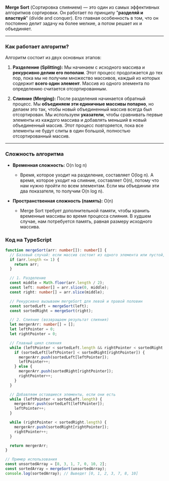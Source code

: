 **Merge Sort** (Сортировка слиянием) — это один из самых эффективных алгоритмов сортировки. Он работает по принципу "**разделяй и властвуй**" (divide and conquer). Его главная особенность в том, что он постоянно делит задачу на более мелкие, а потом решает их и объединяет.

---

### Как работает алгоритм?

Алгоритм состоит из двух основных этапов:

1. **Разделение (Splitting):** Мы начинаем с исходного массива и **рекурсивно делим его пополам**. Этот процесс продолжается до тех пор, пока мы не получим множество массивов, каждый из которых содержит **всего один элемент**. Массив из одного элемента по определению считается отсортированным.
    
2. **Слияние (Merging):** После разделения начинается обратный процесс. Мы **объединяем эти единичные массивы попарно**, но делаем это так, чтобы новый объединенный массив всегда был отсортирован. Мы используем **указатели**, чтобы сравнивать первые элементы из каждого массива и добавлять меньший в новый объединенный массив. Этот процесс повторяется, пока все элементы не будут слиты в один большой, полностью отсортированный массив.

---

### Сложность алгоритма

- **Временная сложность:** O(n log n)
    - Время, которое уходит на разделение, составляет O(log n). А время, которое уходит на слияние, составляет O(n), потому что нам нужно пройти по всем элементам. Если мы объединим эти два показателя, то получим O(n log n). 
    
- **Пространственная сложность (память):** O(n)
    - Merge Sort требует дополнительной памяти, чтобы хранить временные массивы во время процесса слияния. В худшем случае, нам потребуется память, равная размеру исходного массива.

### Код на TypeScript

```ts
function mergeSort(arr: number[]): number[] {
  // Базовый случай: если массив состоит из одного элемента или пустой, просто возвращаем его
  if (arr.length <= 1) {
    return arr;
  }

  // 1. Разделение
  const middle = Math.floor(arr.length / 2);
  const left: number[] = arr.slice(0, middle);
  const right: number[] = arr.slice(middle);

  // Рекурсивно вызываем mergeSort для левой и правой половин
  const sortedLeft = mergeSort(left);
  const sortedRight = mergeSort(right);

  // 2. Слияние (возвращаем результат слияния)
  let mergerArr: number[] = [];
  let leftPointer = 0;
  let rightPointer = 0;

  // Главный цикл слияния
  while (leftPointer < sortedLeft.length && rightPointer < sortedRight.length) {
    if (sortedLeft[leftPointer] < sortedRight[rightPointer]) {
      mergerArr.push(sortedLeft[leftPointer]);
      leftPointer++;
    } else {
      mergerArr.push(sortedRight[rightPointer]);
      rightPointer++;
    }
  }

  // Добавляем оставшиеся элементы, если они есть
  while (leftPointer < sortedLeft.length) {
    mergerArr.push(sortedLeft[leftPointer]);
    leftPointer++;
  }

  while (rightPointer < sortedRight.length) {
    mergerArr.push(sortedRight[rightPointer]);
    rightPointer++;
  }

  return mergerArr;
}

// Пример использования
const unsortedArray = [8, 3, 1, 7, 0, 10, 2];
const sortedArray = mergeSort(unsortedArray);
console.log(sortedArray); // Выведет [0, 1, 2, 3, 7, 8, 10]
```

